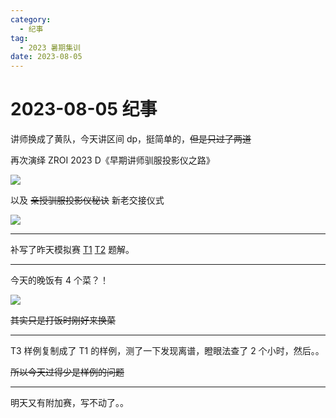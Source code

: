 ```yaml
---
category:
  - 纪事
tag:
  - 2023 暑期集训
date: 2023-08-05
---
```


# 2023-08-05 纪事

讲师换成了黄队，今天讲区间 dp，挺简单的，~~但是只过了两道~~

再次演绎 ZROI 2023 D《早期讲师驯服投影仪之路》

<!-- more -->

![](https://github.com/ZihanHu/blog/assets/133467869/e0ae3853-5bd2-482c-ba12-2d700538f637)

以及 ~~亲授驯服投影仪秘诀~~ 新老交接仪式

![](https://github.com/ZihanHu/blog/assets/133467869/98c909e3-aacb-474c-90f2-46f1b4cbd18d)

---

补写了昨天模拟赛 [T1](/article/ZR-2604.html) [T2](/article/ZR-2605.html) 题解。

---

今天的晚饭有 4 个菜？！

![](https://github.com/ZihanHu/blog/assets/133467869/fe951f64-6265-4788-a8b5-16b1e206a4c0)

~~其实只是打饭时刚好来换菜~~

---

T3 样例复制成了 T1 的样例，测了一下发现离谱，瞪眼法查了 2 个小时，然后。。

~~所以今天过得少是样例的问题~~

---

明天又有附加赛，写不动了。。
